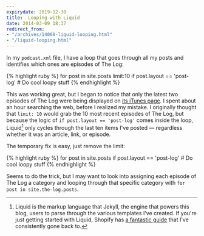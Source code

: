 ```yaml
---
expirydate: 2019-12-30
title:  Looping with Liquid
date: 2014-03-09 18:37
redirect_from:
- "/archives/14068-liquid-looping.html"
- "/liquid-looping.html"
---
```



In my `podcast.xml` file, I have a loop that goes through all my posts and identifies which ones are episodes of The Log:

{% highlight ruby %}
for post in site.posts limit:10
  if post.layout == 'post-log'
    # Do cool loopy stuff
{% endhighlight %}

This was working great, but I began to notice that only the latest two episodes of The Log were being displayed on [its iTunes page](https://itunes.apple.com/us/podcast/the-log/id830009186?mt=2). I spent about an hour searching the web, before I realized my mistake. I originally thought that `limit: 10` would grab the 10 most recent episodes of The Log, but because the logic of `if post.layout == 'post-log'` comes inside the loop, Liquid[^1] only cycles through the last ten items I've posted &mdash; regardless whether it was an article, link, or episode.

The temporary fix is easy, just remove the limit:

{% highlight ruby %}
for post in site.posts
  if post.layout == 'post-log'
    # Do cool loopy stuff
{% endhighlight %}

Seems to do the trick, but I may want to look into assigning each episode of The Log a category and looping through that specific category with `for post in site.the-log.posts`.

[^1]: Liquid is the markup language that Jekyll, the engine that powers this blog, users to parse through the various templates I've created. If you're just getting started with Liquid, Shopify has [a fantastic guide](https://github.com/Shopify/liquid/wiki/Liquid-for-Designers) that I've consistently gone back to.
